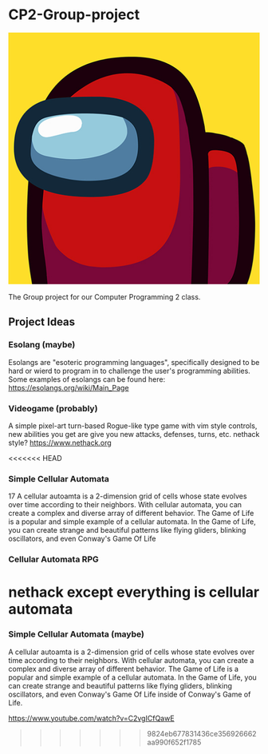 

# CP2-Group-project
![Logo](unnamed.jpg "Logo")

The Group project for our Computer Programming 2 class.

## Project Ideas

### Esolang (maybe)
Esolangs are "esoteric programming languages", specifically designed to be hard or wierd to program in to challenge the user's programming abilities. Some examples of esolangs can be found here: https://esolangs.org/wiki/Main_Page

### Videogame (probably)
A simple pixel-art turn-based Rogue-like  type game with vim style controls, new abilities you get are give you new attacks, defenses, turns, etc.
nethack style? https://www.nethack.org

<<<<<<< HEAD
### Simple Cellular Automata
17
A cellular autoamta is a 2-dimension grid of cells whose state evolves over time according to their neighbors. With cellular automata, you can create a complex and diverse array of different behavior. The Game of Life is a popular and simple example of a cellular automata. In the Game of Life, you can create strange and beautiful patterns like flying gliders, blinking oscillators, and even Conway's Game Of Life

### Cellular Automata RPG

nethack except everything is cellular automata
=======
### Simple Cellular Automata (maybe)
A cellular autoamta is a 2-dimension grid of cells whose state evolves over time according to their neighbors. With cellular automata, you can create a complex and diverse array of different behavior. The Game of Life is a popular and simple example of a cellular automata. In the Game of Life, you can create strange and beautiful patterns like flying gliders, blinking oscillators, and even Conway's Game Of Life inside of Conway's Game of Life.

https://www.youtube.com/watch?v=C2vgICfQawE
>>>>>>> 9824eb677831436ce356926662aa990f652f1785
